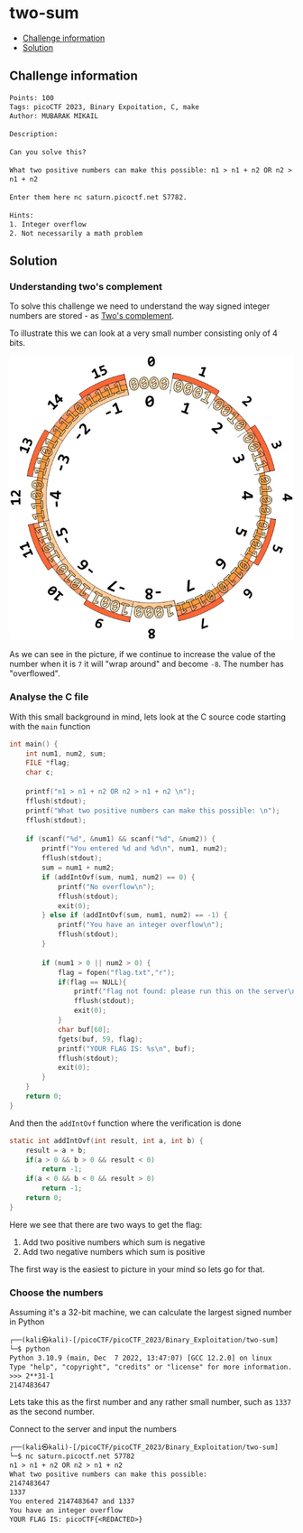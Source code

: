 # two-sum

- [Challenge information](two-sum.md#challenge-information)
- [Solution](two-sum.md#solution)

## Challenge information
```
Points: 100
Tags: picoCTF 2023, Binary Expoitation, C, make
Author: MUBARAK MIKAIL

Description:

Can you solve this?

What two positive numbers can make this possible: n1 > n1 + n2 OR n2 > n1 + n2

Enter them here nc saturn.picoctf.net 57782.
 
Hints:
1. Integer overflow
2. Not necessarily a math problem
```

## Solution

### Understanding two's complement

To solve this challenge we need to understand the way signed integer numbers are stored - as [Two's complement](https://en.wikipedia.org/wiki/Two%27s_complement).

To illustrate this we can look at a very small number consisting only of 4 bits.

![Two's complement illustation](Twos_complement.png)

As we can see in the picture, if we continue to increase the value of the number when it is `7` it will "wrap around" and become `-8`. The number has "overflowed".

### Analyse the C file

With this small background in mind, lets look at the C source code starting with the `main` function
```c
int main() {
    int num1, num2, sum;
    FILE *flag;
    char c;

    printf("n1 > n1 + n2 OR n2 > n1 + n2 \n");
    fflush(stdout);
    printf("What two positive numbers can make this possible: \n");
    fflush(stdout);
    
    if (scanf("%d", &num1) && scanf("%d", &num2)) {
        printf("You entered %d and %d\n", num1, num2);
        fflush(stdout);
        sum = num1 + num2;
        if (addIntOvf(sum, num1, num2) == 0) {
            printf("No overflow\n");
            fflush(stdout);
            exit(0);
        } else if (addIntOvf(sum, num1, num2) == -1) {
            printf("You have an integer overflow\n");
            fflush(stdout);
        }

        if (num1 > 0 || num2 > 0) {
            flag = fopen("flag.txt","r");
            if(flag == NULL){
                printf("flag not found: please run this on the server\n");
                fflush(stdout);
                exit(0);
            }
            char buf[60];
            fgets(buf, 59, flag);
            printf("YOUR FLAG IS: %s\n", buf);
            fflush(stdout);
            exit(0);
        }
    }
    return 0;
}
```

And then the `addIntOvf` function where the verification is done
```c
static int addIntOvf(int result, int a, int b) {
    result = a + b;
    if(a > 0 && b > 0 && result < 0)
        return -1;
    if(a < 0 && b < 0 && result > 0)
        return -1;
    return 0;
}
```

Here we see that there are two ways to get the flag:
1. Add two positive numbers which sum is negative
2. Add two negative numbers which sum is positive

The first way is the easiest to picture in your mind so lets go for that.

### Choose the numbers

Assuming it's a 32-bit machine, we can calculate the largest signed number in Python
```
┌──(kali㉿kali)-[/picoCTF/picoCTF_2023/Binary_Exploitation/two-sum]
└─$ python                                                 
Python 3.10.9 (main, Dec  7 2022, 13:47:07) [GCC 12.2.0] on linux
Type "help", "copyright", "credits" or "license" for more information.
>>> 2**31-1
2147483647
```

Lets take this as the first number and any rather small number, such as `1337` as the second number.

Connect to the server and input the numbers
```
┌──(kali㉿kali)-[/picoCTF/picoCTF_2023/Binary_Exploitation/two-sum]
└─$ nc saturn.picoctf.net 57782
n1 > n1 + n2 OR n2 > n1 + n2 
What two positive numbers can make this possible: 
2147483647
1337
You entered 2147483647 and 1337
You have an integer overflow
YOUR FLAG IS: picoCTF{<REDACTED>}
```
